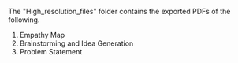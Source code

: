 The "High_resolution_files" folder contains the exported PDFs of the following.

1. Empathy Map 
2. Brainstorming and Idea Generation 
3. Problem Statement
